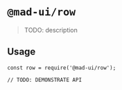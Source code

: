 # `@mad-ui/row`

> TODO: description

## Usage

```
const row = require('@mad-ui/row');

// TODO: DEMONSTRATE API
```
